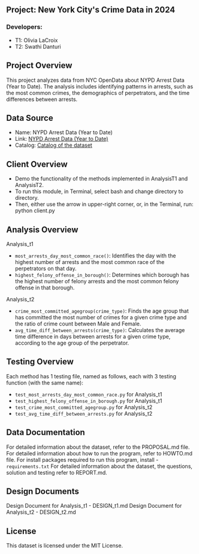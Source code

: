 ## Project: New York City's Crime Data in 2024
### Developers: 
- T1: Olivia LaCroix
- T2: Swathi Danturi

## Project Overview
This project analyzes data from NYC OpenData about NYPD Arrest Data (Year to Date). The analysis includes identifying patterns in arrests, such as the most common crimes, the demographics of perpetrators, and the time differences between arrests.

## Data Source
- Name: NYPD Arrest Data (Year to Date)
- Link: [NYPD Arrest Data (Year to Date)](https://data.cityofnewyork.us/Public-Safety/NYPD-Arrest-Data-Year-to-Date-/uip8-fykc/about_data)
- Catalog: [Catalog of the dataset](https://catalog.data.gov/dataset/nypd-arrest-data-year-to-date)

## Client Overview 

- Demo the functionality of the methods implemented in AnalysisT1 and
    AnalysisT2. 
- To run this module, in Terminal, select bash and change directory to <name> directory.
- Then, either use the arrow in upper-right corner, or, in the Terminal, run: python client.py

## Analysis Overview
Analysis_t1
- `most_arrests_day_most_common_race()`: Identifies the day with the highest number of arrests and the most common race of the perpetrators on that day.
- `highest_felony_offense_in_borough()`: Determines which borough has the highest number of felony arrests and the most common felony offense in that borough.

Analysis_t2
- `crime_most_committed_agegroup(crime_type)`: Finds the age group that has committed the most number of crimes for a given crime type and the ratio of crime count between Male and Female.
- `avg_time_diff_between_arrests(crime_type)`: Calculates the average time difference in days between arrests for a given crime type, according to the age group of the perpetrator.

## Testing Overview
Each method has 1 testing file, named as follows, each with 3 testing function (with the same name):
  - `test_most_arrests_day_most_common_race.py` for Analysis_t1
  - `test_highest_felony_offense_in_borough.py` for Analysis_t1
  - `test_crime_most_committed_agegroup.py` for Analysis_t2
  - `test_avg_time_diff_between_arrests.py` for Analysis_t2
  
## Data Documentation
For detailed information about the dataset, refer to the PROPOSAL.md file.
For detailed information about how to run the program, refer to HOWTO.md file.
For install packages required to run this program, install - `requirements.txt`
For detailed information about the dataset, the questions, solution and testing refer to REPORT.md.

## Design Documents
Design Document for Analysis_t1 - DESIGN_t1.md
Design Document for Analysis_t2 - DESIGN_t2.md


## License
This dataset is licensed under the MIT License.
